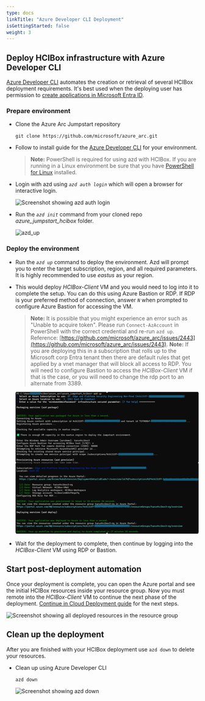 ```yaml
---
type: docs
linkTitle: "Azure Developer CLI Deployment"
isGettingStarted: false
weight: 3
---
```


## Deploy HCIBox infrastructure with Azure Developer CLI

[Azure Developer CLI](https://learn.microsoft.com/azure/developer/azure-developer-cli/overview) automates the creation or retrieval of several HCIBox deployment requirements. It's best used when the deploying user has permission to [create applications in Microsoft Entra ID](https://learn.microsoft.com/entra/identity/role-based-access-control/permissions-reference#cloud-application-administrator).

### Prepare environment

- Clone the Azure Arc Jumpstart repository

  ```shell
  git clone https://github.com/microsoft/azure_arc.git
  ```

- Follow to install guide for the [Azure Developer CLI](https://learn.microsoft.com/azure/developer/azure-developer-cli/install-azd?tabs=winget-windows%2Cbrew-mac%2Cscript-linux&pivots=os-linux) for your environment.

  > **Note:** PowerShell is required for using azd with HCIBox. If you are running in a Linux environment be sure that you have [PowerShell for Linux](https://learn.microsoft.com/powershell/scripting/install/installing-powershell-on-linux?view=powershell-7.3) installed.

- Login with azd using *`azd auth login`* which will open a browser for interactive login.

  ![Screenshot showing azd auth login](./azd_auth_login.png)

- Run the *`azd init`* command from your cloned repo _*azure_jumpstart_hcibox*_ folder.
  
  ![azd_up](https://github.com/Azure/arc_jumpstart_docs/assets/82963626/b7488734-4cb7-4772-8d3d-23e1b80732fe)

### Deploy the environment

- Run the *`azd up`* command to deploy the environment. Azd will prompt you to enter the target subscription, region, and all required parameters. It is highly recommended to use _eastus_ as your region.
- This would deploy _HCIBox-Client_ VM and you would need to log into it to complete the setup. You can do this using Azure Bastion or RDP. If RDP is your preferred method of connection, answer *`N`* when prompted to configure Azure Bastion for accessing the VM. 

  > **Note:** It is possible that you might experience an error such as "Unable to acquire token". Please run ```Connect-AzAccount``` in PowerShell with the correct credential and re-run ```azd up```. Reference: [https://github.com/microsoft/azure_arc/issues/2443](https://github.com/microsoft/azure_arc/issues/2443).
  > **Note:** If you are deploying this in a subscription that rolls up to the Microsoft corp Entra tenant then there are default rules that get applied by a vnet manager that will block all access to RDP. You will need to configure Bastion to access the  _HCIBox-Client_ VM if that is the case, or you will need to change the rdp port to an alternate from 3389.
  
  ![Screenshot showing azd up](./azd_up.png)

- Wait for the deployment to complete, then continue by logging into the _HCIBox-Client_ VM using RDP or Bastion.

## Start post-deployment automation

Once your deployment is complete, you can open the Azure portal and see the initial HCIBox resources inside your resource group. Now you must remote into the _HCIBox-Client_ VM to continue the next phase of the deployment. [Continue in Cloud Deployment guide](/azure_jumpstart_hcibox/cloud_deployment) for the next steps.

  ![Screenshot showing all deployed resources in the resource group](./deployed_resources.png)

## Clean up the deployment

After you are finished with your HCIBox deployment use ```azd down``` to delete your resources.

- Clean up using Azure Developer CLI

  ```shell
  azd down
  ```

  ![Screenshot showing azd down](./azd_down.png)
